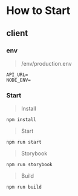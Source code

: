 # How to Start

## client

### env
> /env/production.env
```
API_URL=
NODE_ENV=
```

### Start
> Install
```
npm install
```
> Start
```
npm run start
```

> Storybook

```
npm run storybook
```

> Build

```
npm run build
```

